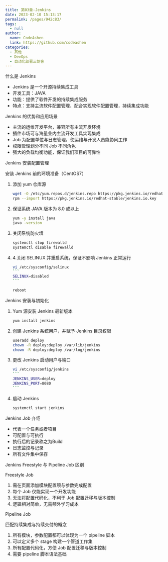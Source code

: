 ```yaml
---
title: 第03章-Jenkins
date: 2023-02-10 15:13:17
permalink: /pages/942c83/
tags: 
  - null
author: 
  name: CodeAshen
  link: https://github.com/codeashen
categories: 
  - 其他
  - DevOps
  - 自动化部署三剑客
---
```

什么是 Jenkins

- Jenkins 是一个开源持续集成工具
- 开发工具：JAVA
- 功能：提供了软件开发的持续集成服务
- 特点：支持主流软件配置管理，配合实现软件配置管理，持续集成功能

Jenkins 的优势和应用场景

- 主流的运维开发平台，兼容所有主流开发环境
- 插件市场可与海量业内主流开发工具实现集成
- Job 为配置单位与日志管理，使运维与开发人员能协同工作
- 权限管理划分不同 Job 不同角色
- 强大的负载均衡功能，保证我们项目的可靠性

Jenkins 安装配置管理

安装 Jenkins 前的环境准备（CentOS7）

1. 添加 yum 仓库源

   ```bash
   wget -O /etc/yum.repos.d/jenkins.repo https://pkg.jenkins.io/redhat-stable/jenkins.repo
   rpm --import https://pkg.jenkins.io/redhat-stable/jenkins.io.key
   ```

2. 保证系统 JAVA 版本为 8.0 或以上 

   ```bash
   yum -y install java
   java -version
   ```

3. 关闭系统防火墙

   ```bash
   systemctl stop firewalld
   systemctl disable firewalld
   ```

4. 4.关闭 SELINUX 并重启系统，保证不影响 Jenkins 正常运行

   ```bash
   vi /etc/sysconfig/selinux 
   ​```
   SELINUX=disabled
   ​```
   
   reboot
   ```

Jenkins 安装与初始化

1. Yum 源安装 Jenkins 最新版本

   ```bash
   yum install jenkins 
   ```

2. 创建 Jenkins 系统用户，并赋予 Jenkins 目录权限

   ```bash
   useradd deploy
   chown -R deploy:deploy /var/lib/jenkins 
   chown -R deploy:deploy /var/log/jenkins
   ```

3. 更改 Jenkins 启动用户与端口

   ```bash
   vi /etc/sysconfig/jenkins 
   ​```
   JENKINS_USER=deploy 
   JENKINS_PORT=8080
   ​```
   ```

4. 启动 Jenkins

   ```bash
   systemctl start jenkins
   ```


Jenkins Job 介绍

- 代表一个任务或者项目
- 可配置与可执行
- 执行后的记录称之为Build
- 日志监控与记录
- 所有文件集中保存

Jenkins Freestyle 与 Pipeline Job 区别

Freestyle Job

1. 需在页面添加模块配置项与参数完成配置
2. 每个 Job 仅能实现一个开发功能
3. 无法将配置代码化，不利于 Job 配置迁移与版本控制
4. 逻辑相对简单，无需额外学习成本

Pipeline Job

匹配持续集成与持续交付的概念

1. 所有模块，参数配置都可以体现为一个 pipeline 脚本
2. 可以定义多个 stage 构建一个管道工作集
3. 所有配置代码化，方便 Job 配置迁移与版本控制
4. 需要 pipeline 脚本语法基础


